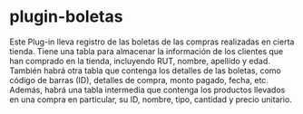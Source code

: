 # plugin-boletas
Este Plug-in lleva registro de las boletas de las compras realizadas en cierta tienda. Tiene una tabla para almacenar la información de los clientes que han comprado en la tienda, incluyendo RUT, nombre, apellido y edad. También habrá otra tabla que contenga los detalles de las boletas, como código de barras (ID), detalles de compra, monto pagado, fecha, etc. Además, habrá una tabla intermedia que contenga los productos llevados en una compra en particular, su ID, nombre, tipo, cantidad y precio unitario.
